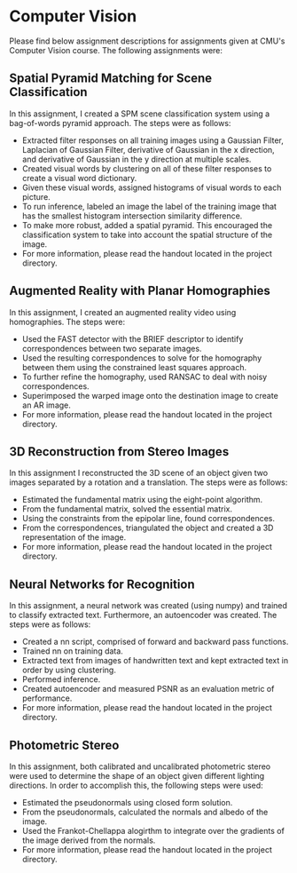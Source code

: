 # Computer Vision 
Please find below assignment descriptions for assignments given at CMU's Computer Vision course.  The following assignments were:

## Spatial Pyramid Matching for Scene Classification
In this assignment, I created a SPM scene classification system using a bag-of-words pyramid approach. The steps were as follows:
- Extracted filter responses on all training images using a Gaussian Filter, Laplacian of Gaussian Filter, derivative of Gaussian in the x direction, and derivative of Gaussian in the y direction at multiple scales.
- Created visual words by clustering on all of these filter responses to create a visual word dictionary.
- Given these visual words, assigned histograms of visual words to each picture.
- To run inference, labeled an image the label of the training image that has the smallest histogram intersection similarity difference.
- To make more robust, added a spatial pyramid.  This encouraged the classification system to take into account the spatial structure of the image.
- For more information, please read the handout located in the project directory.

## Augmented Reality with Planar Homographies
In this assignment, I created an augmented reality video using homographies.  The steps were:
- Used the FAST detector with the BRIEF descriptor to identify correspondences between two separate images.
- Used the resulting correspondences to solve for the homography between them using the constrained least squares approach.
- To further refine the homography, used RANSAC to deal with noisy correspondences. 
- Superimposed the warped image onto the destination image to create an AR image.
- For more information, please read the handout located in the project directory. 

## 3D Reconstruction from Stereo Images
In this assignment I reconstructed the 3D scene of an object given two images separated by a rotation and a translation. The steps were as follows:
- Estimated the fundamental matrix using the eight-point algorithm.
- From the fundamental matrix, solved the essential matrix.
- Using the constraints from the epipolar line, found correspondences.
- From the correspondences, triangulated the object and created a 3D representation of the image.
- For more information, please read the handout located in the project directory.

## Neural Networks for Recognition
In this assignment, a neural network was created (using numpy) and trained to classify extracted text. Furthermore, an autoencoder was created.  The steps were as follows:
- Created a nn script, comprised of forward and backward pass functions.
- Trained nn on training data.
- Extracted text from images of handwritten text and kept extracted text in order by using clustering.
- Performed inference. 
- Created autoencoder and measured PSNR as an evaluation metric of performance. 
- For more information, please read the handout located in the project directory.

## Photometric Stereo 
In this assignment, both calibrated and uncalibrated photometric stereo were used to determine the shape of an object given different lighting directions. In order to accomplish this, the following steps were used:
- Estimated the pseudonormals using closed form solution.
- From the pseudonormals, calculated the normals and albedo of the image.
- Used the Frankot-Chellappa alogirthm to integrate over the gradients of the image derived from the normals. 
- For more information, please read the handout located in the project directory.
